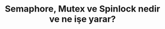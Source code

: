 ---
layout: medium-post
title: Semaphore, Mutex ve Spinlock nedir ve ne işe yarar?
ext-url: https://medium.com/@gokhansengun/semaphore-mutex-ve-spinlock-nedir-ve-ne-i%C5%9Fe-yarar-ba552a17c03
lang: tr
medium: yes
---